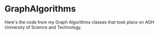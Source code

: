 # GraphAlgorithms
Here's the code from my Graph Algorithms classes that took place on AGH University of Science and Technology.
